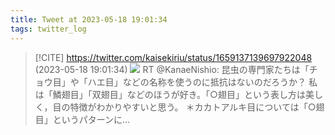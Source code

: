 ```yaml
---
title: Tweet at 2023-05-18 19:01:34
tags: twitter_log
---
```


> [!CITE] https://twitter.com/kaisekiriu/status/1659137139697922048 (2023-05-18 19:01:34)
> ![](https://twitter.com/kaisekiriu/status/1659137139697922048)
> RT @KanaeNishio: 昆虫の専門家たちは「チョウ目」や「ハエ目」などの名称を使うのに抵抗はないのだろうか？
> 私は「鱗翅目」「双翅目」などのほうが好き。「○翅目」という表し方は美しく，目の特徴がわかりやすいと思う。
> ＊カカトアルキ目については「○翅目」というパターンに…
